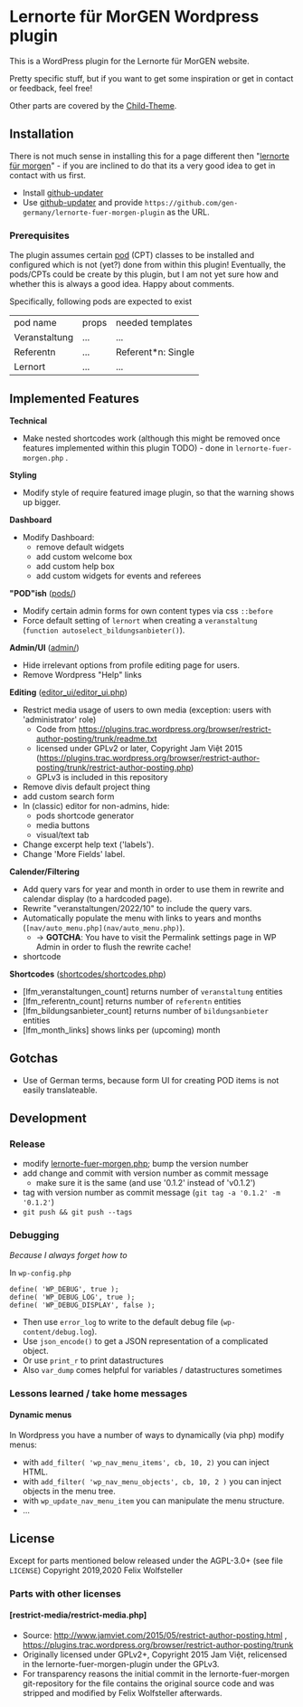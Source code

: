 # Lernorte für MorGEN Wordpress plugin

This is a WordPress plugin for the Lernorte für MorGEN website.

Pretty specific stuff, but if you want to get some inspiration or get in contact or feedback, feel free!

Other parts are covered by the [Child-Theme](https://github.com/gen-germany/lernorte-fuer-morgen-childtheme).

## Installation

There is not much sense in installing this for a page different then "[lernorte für morgen](https://lernorte.gen-deutschland.de)" - if you are inclined to do that its a very good idea to get in contact with us first.

  * Install [github-updater](https://github.com/afragen/github-updater)
  * Use [github-updater](https://github.com/afragen/github-updater) and provide `https://github.com/gen-germany/lernorte-fuer-morgen-plugin` as the URL.

### Prerequisites

The plugin assumes certain [pod](pods.io) (CPT) classes to be installed and configured which is not (yet?) done from within this plugin!
Eventually, the pods/CPTs could be create by this plugin, but I am not yet sure how and whether this is always a good idea. Happy about comments.

Specifically, following pods are expected to exist
<table>
  <tr>
    <td>pod name</td>
    <td>props</td>
    <td>needed templates</td>
  </tr>
  <tr>
    <td>Veranstaltung</td>
    <td>...</td>
    <td>...</td>
  </tr>
  <tr>
    <td>Referentn</td>
    <td>...</td>
    <td>Referent*n: Single</td>
  </tr>
  <tr>
    <td>Lernort</td>
    <td>...</td>
    <td>...</td>
  </tr>
</table>

## Implemented Features

**Technical**
  * Make nested shortcodes work (although this might be removed once features implemented within this plugin TODO) - done in `lernorte-fuer-morgen.php` .

**Styling**
  * Modify style of require featured image plugin, so that the warning shows up bigger.

**Dashboard**
  * Modify Dashboard:
    * remove default widgets
    * add custom welcome box
    * add custom help box
    * add custom widgets for events and referees

**"POD"ish**
([pods/](pods/))

  * Modify certain admin forms for own content types via css `::before`
  * Force default setting of `lernort` when creating a `veranstaltung` (`function autoselect_bildungsanbieter()`).

**Admin/UI**
([admin/](admin/))
  * Hide irrelevant options from profile editing page for users.
  * Remove Wordpress "Help" links

**Editing**
([editor_ui/editor_ui.php](editor_ui/editor_ui.php))
  * Restrict media usage of users to own media (exception: users with 'administrator' role)
    - Code from https://plugins.trac.wordpress.org/browser/restrict-author-posting/trunk/readme.txt
    - licensed under GPLv2 or later, Copyright Jam Việt 2015 (https://plugins.trac.wordpress.org/browser/restrict-author-posting/trunk/restrict-author-posting.php)
    - GPLv3 is included in this repository
  * Remove divis default project thing
  * add custom search form
  * In (classic) editor for non-admins, hide:
    - pods shortcode generator
    - media buttons
    - visual/text tab
  * Change excerpt help text ('labels').
  * Change 'More Fields' label.

**Calender/Filtering**
  * Add query vars for year and month in order to use them in rewrite and
    calendar display (to a hardcoded page).
  * Rewrite "veranstaltungen/2022/10" to include the query vars.
  * Automatically populate the menu with links to years and months
    (`[nav/auto_menu.php](nav/auto_menu.php)`).
    * -> **GOTCHA**: You have to visit the Permalink settings page in WP Admin in order to flush the rewrite cache!
  * shortcode

**Shortcodes**
([shortcodes/shortcodes.php](shortcodes/shortcodes.php))
  * [lfm_veranstaltungen_count] returns number of `veranstaltung` entities
  * [lfm_referentn_count] returns number of `referentn` entities
  * [lfm_bildungsanbieter_count] returns number of `bildungsanbieter` entities
  * [lfm_month_links] shows links per (upcoming) month

## Gotchas

  * Use of German terms, because form UI for creating POD items is not easily translateable.

## Development

### Release

  * modify [lernorte-fuer-morgen.php](lernorte-fuer-morgen.php); bump the version number
  * add change and commit with version number as commit message
    * make sure it is the same (and use '0.1.2' instead of 'v0.1.2')
  * tag with version number as commit message (`git tag -a '0.1.2' -m '0.1.2'`)
  * `git push && git push --tags`

### Debugging

*Because I always forget how to*

In `wp-config.php`
```
define( 'WP_DEBUG', true );
define( 'WP_DEBUG_LOG', true );
define( 'WP_DEBUG_DISPLAY', false );
```

- Then use `error_log` to write to the default debug file (`wp-content/debug.log`).
- Use `json_encode()` to get a JSON representation of a complicated object.
- Or use `print_r` to print datastructures
- Also `var_dump` comes helpful for variables / datastructures sometimes

### Lessons learned / take home messages

#### Dynamic menus

In Wordpress you have a number of ways to dynamically (via php) modify menus:
  * with `add_filter( 'wp_nav_menu_items', cb, 10, 2)` you can inject HTML.
  * with `add_filter( 'wp_nav_menu_objects', cb, 10, 2 )` you can inject objects
    in the menu tree.
  * with `wp_update_nav_menu_item` you can manipulate the menu structure.
  * ...


## License

Except for parts mentioned below released under the AGPL-3.0+ (see file `LICENSE`)
Copyright 2019,2020 Felix Wolfsteller

### Parts with other licenses

#### [restrict-media/restrict-media.php]

  * Source: http://www.jamviet.com/2015/05/restrict-author-posting.html , https://plugins.trac.wordpress.org/browser/restrict-author-posting/trunk
  * Originally licensed under GPLv2+, Copyright 2015 Jam Việt, relicensed in the lernorte-fuer-morgen-plugin under the GPLv3.
  * For transparency reasons the initial commit in the lernorte-fuer-morgen git-repository for the file contains the original source code and was stripped and modified by Felix Wolfsteller afterwards.
  

